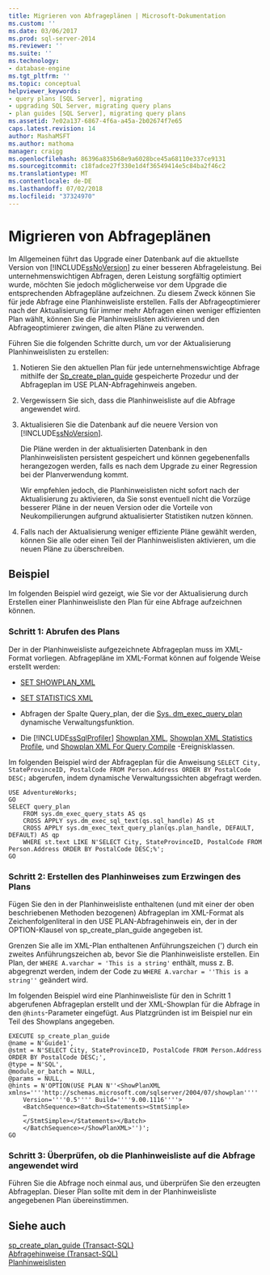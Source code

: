 ```yaml
---
title: Migrieren von Abfrageplänen | Microsoft-Dokumentation
ms.custom: ''
ms.date: 03/06/2017
ms.prod: sql-server-2014
ms.reviewer: ''
ms.suite: ''
ms.technology:
- database-engine
ms.tgt_pltfrm: ''
ms.topic: conceptual
helpviewer_keywords:
- query plans [SQL Server], migrating
- upgrading SQL Server, migrating query plans
- plan guides [SQL Server], migrating query plans
ms.assetid: 7e02a137-6867-4f6a-a45a-2b02674f7e65
caps.latest.revision: 14
author: MashaMSFT
ms.author: mathoma
manager: craigg
ms.openlocfilehash: 86396a835b68e9a6028bce45a68110e337ce9131
ms.sourcegitcommit: c18fadce27f330e1d4f36549414e5c84ba2f46c2
ms.translationtype: MT
ms.contentlocale: de-DE
ms.lasthandoff: 07/02/2018
ms.locfileid: "37324970"
---
```

# <a name="migrate-query-plans"></a>Migrieren von Abfrageplänen
  Im Allgemeinen führt das Upgrade einer Datenbank auf die aktuellste Version von [!INCLUDE[ssNoVersion](../../includes/ssnoversion-md.md)] zu einer besseren Abfrageleistung. Bei unternehmenswichtigen Abfragen, deren Leistung sorgfältig optimiert wurde, möchten Sie jedoch möglicherweise vor dem Upgrade die entsprechenden Abfragepläne aufzeichnen. Zu diesem Zweck können Sie für jede Abfrage eine Planhinweisliste erstellen. Falls der Abfrageoptimierer nach der Aktualisierung für immer mehr Abfragen einen weniger effizienten Plan wählt, können Sie die Planhinweislisten aktivieren und den Abfrageoptimierer zwingen, die alten Pläne zu verwenden.  
  
 Führen Sie die folgenden Schritte durch, um vor der Aktualisierung Planhinweislisten zu erstellen:  
  
1.  Notieren Sie den aktuellen Plan für jede unternehmenswichtige Abfrage mithilfe der [Sp_create_plan_guide](/sql/relational-databases/system-stored-procedures/sp-create-plan-guide-transact-sql) gespeicherte Prozedur und der Abfrageplan im USE PLAN-Abfragehinweis angeben.  
  
2.  Vergewissern Sie sich, dass die Planhinweisliste auf die Abfrage angewendet wird.  
  
3.  Aktualisieren Sie die Datenbank auf die neuere Version von [!INCLUDE[ssNoVersion](../../includes/ssnoversion-md.md)].  
  
     Die Pläne werden in der aktualisierten Datenbank in den Planhinweislisten persistent gespeichert und können gegebenenfalls herangezogen werden, falls es nach dem Upgrade zu einer Regression bei der Planverwendung kommt.  
  
     Wir empfehlen jedoch, die Planhinweislisten nicht sofort nach der Aktualisierung zu aktivieren, da Sie sonst eventuell nicht die Vorzüge besserer Pläne in der neuen Version oder die Vorteile von Neukompilierungen aufgrund aktualisierter Statistiken nutzen können.  
  
4.  Falls nach der Aktualisierung weniger effiziente Pläne gewählt werden, können Sie alle oder einen Teil der Planhinweislisten aktivieren, um die neuen Pläne zu überschreiben.  
  
## <a name="example"></a>Beispiel  
 Im folgenden Beispiel wird gezeigt, wie Sie vor der Aktualisierung durch Erstellen einer Planhinweisliste den Plan für eine Abfrage aufzeichnen können.  
  
### <a name="step-1-collect-the-plan"></a>Schritt 1: Abrufen des Plans  
 Der in der Planhinweisliste aufgezeichnete Abfrageplan muss im XML-Format vorliegen. Abfragepläne im XML-Format können auf folgende Weise erstellt werden:  
  
-   [SET SHOWPLAN_XML](/sql/t-sql/statements/set-showplan-xml-transact-sql)  
  
-   [SET STATISTICS XML](/sql/t-sql/statements/set-statistics-xml-transact-sql)  
  
-   Abfragen der Spalte Query_plan, der die [Sys. dm_exec_query_plan](/sql/relational-databases/system-dynamic-management-views/sys-dm-exec-query-plan-transact-sql) dynamische Verwaltungsfunktion.  
  
-   Die [!INCLUDE[ssSqlProfiler](../../includes/sssqlprofiler-md.md)] [Showplan XML](../../relational-databases/event-classes/showplan-xml-event-class.md), [Showplan XML Statistics Profile](../../relational-databases/event-classes/showplan-xml-statistics-profile-event-class.md), und [Showplan XML For Query Compile](../../relational-databases/event-classes/showplan-xml-for-query-compile-event-class.md) -Ereignisklassen.  
  
 Im folgenden Beispiel wird der Abfrageplan für die Anweisung `SELECT City, StateProvinceID, PostalCode FROM Person.Address ORDER BY PostalCode DESC;` abgerufen, indem dynamische Verwaltungssichten abgefragt werden.  
  
```  
USE AdventureWorks;  
GO  
SELECT query_plan  
    FROM sys.dm_exec_query_stats AS qs   
    CROSS APPLY sys.dm_exec_sql_text(qs.sql_handle) AS st  
    CROSS APPLY sys.dm_exec_text_query_plan(qs.plan_handle, DEFAULT, DEFAULT) AS qp  
    WHERE st.text LIKE N'SELECT City, StateProvinceID, PostalCode FROM Person.Address ORDER BY PostalCode DESC;%';  
GO  
```  
  
### <a name="step-2-create-the-plan-guide-to-force-the-plan"></a>Schritt 2: Erstellen des Planhinweises zum Erzwingen des Plans  
 Fügen Sie den in der Planhinweisliste enthaltenen (und mit einer der oben beschriebenen Methoden bezogenen) Abfrageplan im XML-Format als Zeichenfolgenliteral in den USE PLAN-Abfragehinweis ein, der in der OPTION-Klausel von sp_create_plan_guide angegeben ist.  
  
 Grenzen Sie alle im XML-Plan enthaltenen Anführungszeichen (') durch ein zweites Anführungszeichen ab, bevor Sie die Planhinweisliste erstellen. Ein Plan, der `WHERE A.varchar = 'This is a string'` enthält, muss z. B. abgegrenzt werden, indem der Code zu `WHERE A.varchar = ''This is a string''` geändert wird.  
  
 Im folgenden Beispiel wird eine Planhinweisliste für den in Schritt 1 abgerufenen Abfrageplan erstellt und der XML-Showplan für die Abfrage in den `@hints`-Parameter eingefügt. Aus Platzgründen ist im Beispiel nur ein Teil des Showplans angegeben.  
  
```  
EXECUTE sp_create_plan_guide   
@name = N'Guide1',  
@stmt = N'SELECT City, StateProvinceID, PostalCode FROM Person.Address ORDER BY PostalCode DESC;',  
@type = N'SQL',  
@module_or_batch = NULL,  
@params = NULL,  
@hints = N'OPTION(USE PLAN N''<ShowPlanXML xmlns=''''http://schemas.microsoft.com/sqlserver/2004/07/showplan''''   
    Version=''''0.5'''' Build=''''9.00.1116''''>  
    <BatchSequence><Batch><Statements><StmtSimple>  
    …  
    </StmtSimple></Statements></Batch>  
    </BatchSequence></ShowPlanXML>'')';  
GO  
```  
  
### <a name="step-3-verify-that-the-plan-guide-is-applied-to-the-query"></a>Schritt 3: Überprüfen, ob die Planhinweisliste auf die Abfrage angewendet wird  
 Führen Sie die Abfrage noch einmal aus, und überprüfen Sie den erzeugten Abfrageplan. Dieser Plan sollte mit dem in der Planhinweisliste angegebenen Plan übereinstimmen.  
  
## <a name="see-also"></a>Siehe auch  
 [sp_create_plan_guide &#40;Transact-SQL&#41;](/sql/relational-databases/system-stored-procedures/sp-create-plan-guide-transact-sql)   
 [Abfragehinweise (Transact-SQL)](/sql/t-sql/queries/hints-transact-sql-query)   
 [Planhinweislisten](../../relational-databases/performance/plan-guides.md)  
  
  
